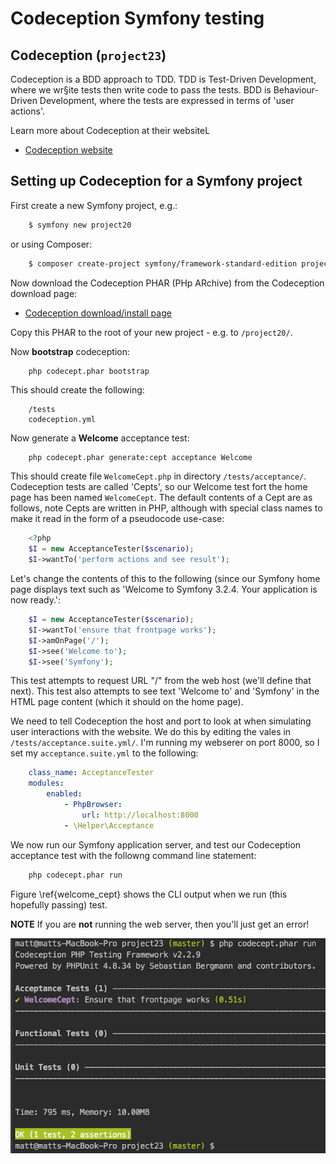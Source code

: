 
# Codeception Symfony testing

## Codeception (`project23`)

Codeception is a BDD approach to TDD. TDD is Test-Driven Development, where we wr§ite tests then write code to pass the tests. BDD is Behaviour-Driven Development, where the tests are expressed in terms of 'user actions'.

Learn more about Codeception at their websiteL

- [Codeception website](http://codeception.com/)

## Setting up Codeception for a Symfony project

First create a new Symfony project, e.g.:

```bash
    $ symfony new project20
```

or using Composer:

```bash
    $ composer create-project symfony/framework-standard-edition project20
```

Now download the Codeception PHAR (PHp ARchive) from the Codeception download page:

- [Codeception download/install page](http://codeception.com/install)

Copy this PHAR to the root of your new project - e.g. to `/project20/`.

Now **bootstrap** codeception:

```bash
    php codecept.phar bootstrap
```

This should create the following:

```
    /tests
    codeception.yml
```

Now generate a **Welcome** acceptance test:

```
    php codecept.phar generate:cept acceptance Welcome
```

This should create file `WelcomeCept.php` in directory `/tests/acceptance/`. Codeception tests are called 'Cepts', so our Welcome test fort the home page has been named `WelcomeCept`. The default contents of a Cept are as follows, note Cepts are written in PHP, although with special class names to make it read in the form of a pseudocode use-case:

```php
    <?php
    $I = new AcceptanceTester($scenario);
    $I->wantTo('perform actions and see result');
```


Let's change the contents of this to the following (since our Symfony home page displays text such as 'Welcome to Symfony 3.2.4. Your application is now ready.':

```php
    $I = new AcceptanceTester($scenario);
    $I->wantTo('ensure that frontpage works');
    $I->amOnPage('/');
    $I->see('Welcome to');
    $I->see('Symfony');
```

This test attempts to request URL "/" from the web host (we'll define that next). This test also attempts to see text 'Welcome to' and 'Symfony' in the HTML page content (which it should on the home page).

We need to tell Codeception the host and port to look at when simulating user interactions with the website. We do this by editing the vales in `/tests/acceptance.suite.yml/`. I'm running my webserer on port 8000, so I set my `acceptance.suite.yml` to the following:

```yaml
    class_name: AcceptanceTester
    modules:
        enabled:
            - PhpBrowser:
                url: http://localhost:8000
            - \Helper\Acceptance
```

We now run our Symfony application server, and test our Codeception acceptance test with the followng command line statement:

```bash
    php codecept.phar run
```

Figure \ref{welcome_cept} shows the CLI output when we run (this hopefully passing) test.

**NOTE** If you are **not** running the web server,  then you'll just get an error!

![WelcomeCept test passing. \label{welcome_cept}](./03_figures/testing/02_codecept_sm.png)



